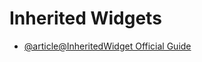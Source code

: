 # Inherited Widgets

- [@article@InheritedWidget Official Guide](https://api.flutter.dev/flutter/widgets/InheritedWidget-class.html)

